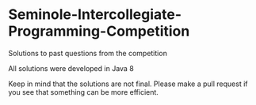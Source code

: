 # Seminole-Intercollegiate-Programming-Competition
<p>Solutions to past questions from the competition</p>

<p>All solutions were developed in Java 8</p>

<p>Keep in mind that the solutions are not final. Please make a pull request if you see that something can be more efficient.</p>